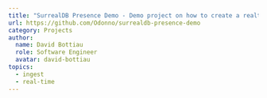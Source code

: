 ```yaml
---
title: "SurrealDB Presence Demo - Demo project on how to create a realtime presence web application using SurrealDB Live Queries."
url: https://github.com/Odonno/surrealdb-presence-demo
category: Projects
author:
  name: David Bottiau
  role: Software Engineer
  avatar: david-bottiau
topics:
  - ingest
  - real-time
---
```


